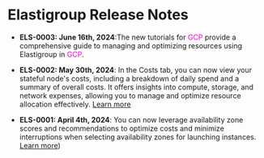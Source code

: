 # Elastigroup Release Notes

* **ELS-0003: June 16th, 2024**:The new tutorials for <font color="#FC01CC">GCP</font> provide a comprehensive guide to managing and optimizing resources using Elastigroup in <font color="#FC01CC">GCP</font>.

* **ELS-0002: May 30th, 2024**: In the Costs tab, you can now view your stateful node's costs, including a breakdown of daily spend and a summary of overall costs. It offers insights into compute, storage, and network expenses, allowing you to manage and optimize resource allocation effectively. [Learn more](managed-instance/azure/tutorials/view-details?id=costs)

* **ELS-0001: April 4th, 2024**: You can now leverage availability zone scores and recommendations to optimize costs and minimize interruptions when selecting availability zones for launching instances. [Learn more](https://docs.spot.io/elastigroup/features/core-features/az-scores))
